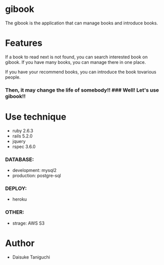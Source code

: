 # gibook

The gibook is the application that can manage books and introduce books. 

# Features
If a book to read next is not found, you can search interested book on gibook.
If you have many books, you can manage there in one place.

If you have your recommend books, you can introduce the book tovarious people.

### Then, it may change the life of somebody!! ### Well! Let's use gibook!!


# Use technique
* ruby 2.6.3
* rails 5.2.0
* jquery
* rspec 3.6.0

### DATABASE:
* development: mysql2
* production: postgre-sql

### DEPLOY:
* heroku

### OTHER:
* strage: AWS S3


# Author
* Daisuke Taniguchi